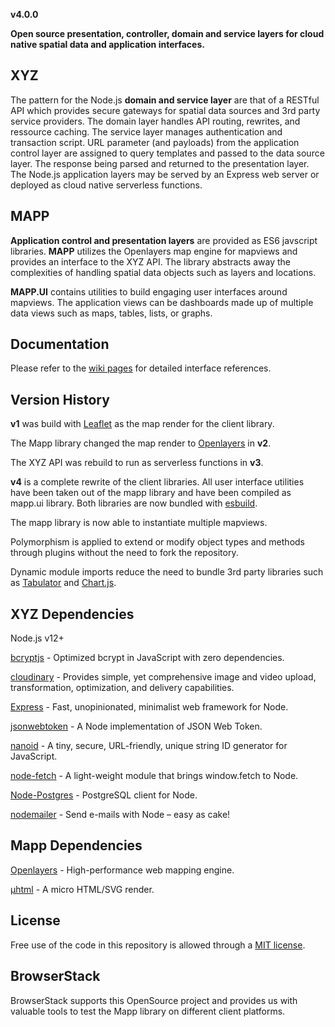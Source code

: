 **v4.0.0**

**Open source presentation, controller, domain and service layers for cloud native spatial data and application interfaces.**

## XYZ

The pattern for the Node.js **domain and service layer** are that of a RESTful API which provides secure gateways for spatial data sources and 3rd party service providers. The domain layer handles API routing, rewrites, and ressource caching. The service layer manages authentication and transaction script. URL parameter (and payloads) from the application control layer are assigned to query templates and passed to the data source layer. The response being parsed and returned to the presentation layer. The Node.js application layers may be served by an Express web server or deployed as cloud native serverless functions.

## MAPP

**Application control and presentation layers** are provided as ES6 javscript libraries. **MAPP** utilizes the Openlayers map engine for mapviews and provides an interface to the XYZ API. The library abstracts away the complexities of handling spatial data objects such as layers and locations.

**MAPP.UI** contains utilities to build engaging user interfaces around mapviews. The application views can be dashboards made up of multiple data views such as maps, tables, lists, or graphs.

## Documentation

Please refer to the [wiki pages](https://github.com/GEOLYTIX/xyz/wiki) for detailed interface references.

## Version History

**v1** was build with [Leaflet](https://github.com/Leaflet/Leaflet) as the map render for the client library.

The Mapp library changed the map render to [Openlayers](https://github.com/openlayers/openlayers) in **v2**.

The XYZ API was rebuild to run as serverless functions in **v3**.

**v4** is a complete rewrite of the client libraries. All user interface utilities have been taken out of the mapp library and have been compiled as mapp.ui library. Both libraries are now bundled with [esbuild](https://esbuild.github.io/).

The mapp library is now able to instantiate multiple mapviews.

Polymorphism is applied to extend or modify object types and methods through plugins without the need to fork the repository.

Dynamic module imports reduce the need to bundle 3rd party libraries such as [Tabulator](https://github.com/olifolkerd/tabulator) and [Chart.js](https://github.com/chartjs/Chart.js).

## XYZ Dependencies

Node.js v12+

[bcryptjs](https://www.npmjs.com/package/bcryptjs) - Optimized bcrypt in JavaScript with zero dependencies.

[cloudinary](https://www.npmjs.com/package/cloudinary) - Provides simple, yet comprehensive image and video upload, transformation, optimization, and delivery capabilities.

[Express](https://www.npmjs.com/package/express) - Fast, unopinionated, minimalist web framework for Node.

[jsonwebtoken](https://www.npmjs.com/package/jsonwebtoken) - A Node implementation of JSON Web Token.

[nanoid](https://www.npmjs.com/package/nanoid) - A tiny, secure, URL-friendly, unique string ID generator for JavaScript.

[node-fetch](https://github.com/bitinn/node-fetch) - A light-weight module that brings window.fetch to Node.

[Node-Postgres](https://github.com/brianc/node-postgres) - PostgreSQL client for Node.

[nodemailer](https://github.com/nodemailer/nodemailer) - Send e-mails with Node – easy as cake!

## Mapp Dependencies

[Openlayers](https://github.com/openlayers/openlayers) - High-performance web mapping engine.

[µhtml](https://github.com/WebReflection/uhtml) - A micro HTML/SVG render.

## License

Free use of the code in this repository is allowed through a [MIT license](https://github.com/GEOLYTIX/xyz/blob/master/LICENSE).

## BrowserStack

BrowserStack supports this OpenSource project and provides us with valuable tools to test the Mapp library on different client platforms.